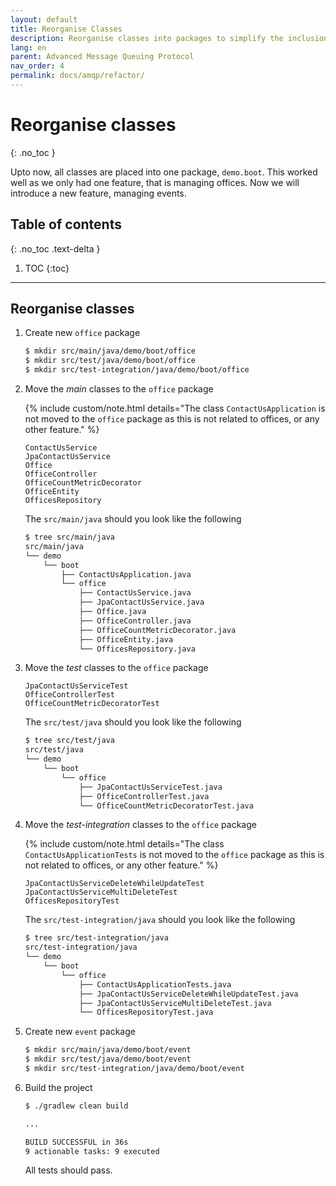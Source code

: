 ```yaml
---
layout: default
title: Reorganise Classes
description: Reorganise classes into packages to simplify the inclusion of the new feature
lang: en
parent: Advanced Message Queuing Protocol
nav_order: 4
permalink: docs/amqp/refactor/
---
```


# Reorganise classes
{: .no_toc }

Upto now, all classes are placed into one package, `demo.boot`.  This worked well as we only had one feature, that is managing offices.  Now we will introduce a new feature, managing events.

## Table of contents
{: .no_toc .text-delta }

1. TOC
{:toc}

---

## Reorganise classes

1. Create new `office` package

   ```bash
   $ mkdir src/main/java/demo/boot/office
   $ mkdir src/test/java/demo/boot/office
   $ mkdir src/test-integration/java/demo/boot/office
   ```

1. Move the _main_ classes to the `office` package

   {% include custom/note.html details="The class <code>ContactUsApplication</code> is not moved to the <code>office</code> package as this is not related to offices, or any other feature." %}

   ```
   ContactUsService
   JpaContactUsService
   Office
   OfficeController
   OfficeCountMetricDecorator
   OfficeEntity
   OfficesRepository
   ```

   The `src/main/java` should you look like the following

   ```bash
   $ tree src/main/java
   src/main/java
   └── demo
       └── boot
           ├── ContactUsApplication.java
           └── office
               ├── ContactUsService.java
               ├── JpaContactUsService.java
               ├── Office.java
               ├── OfficeController.java
               ├── OfficeCountMetricDecorator.java
               ├── OfficeEntity.java
               └── OfficesRepository.java
   ```

1. Move the _test_ classes to the `office` package

   ```
   JpaContactUsServiceTest
   OfficeControllerTest
   OfficeCountMetricDecoratorTest
   ```

   The `src/test/java` should you look like the following

   ```bash
   $ tree src/test/java
   src/test/java
   └── demo
       └── boot
           └── office
               ├── JpaContactUsServiceTest.java
               ├── OfficeControllerTest.java
               └── OfficeCountMetricDecoratorTest.java
   ```

1. Move the _test-integration_ classes to the `office` package

   {% include custom/note.html details="The class <code>ContactUsApplicationTests</code> is not moved to the <code>office</code> package as this is not related to offices, or any other feature." %}

   ```
   JpaContactUsServiceDeleteWhileUpdateTest
   JpaContactUsServiceMultiDeleteTest
   OfficesRepositoryTest
   ```

   The `src/test-integration/java` should you look like the following

   ```bash
   $ tree src/test-integration/java
   src/test-integration/java
   └── demo
       └── boot
           └── office
               ├── ContactUsApplicationTests.java
               ├── JpaContactUsServiceDeleteWhileUpdateTest.java
               ├── JpaContactUsServiceMultiDeleteTest.java
               └── OfficesRepositoryTest.java
   ```

1. Create new `event` package

   ```bash
   $ mkdir src/main/java/demo/boot/event
   $ mkdir src/test/java/demo/boot/event
   $ mkdir src/test-integration/java/demo/boot/event
   ```

1. Build the project

   ```bash
   $ ./gradlew clean build

   ...

   BUILD SUCCESSFUL in 36s
   9 actionable tasks: 9 executed
   ```

   All tests should pass.
